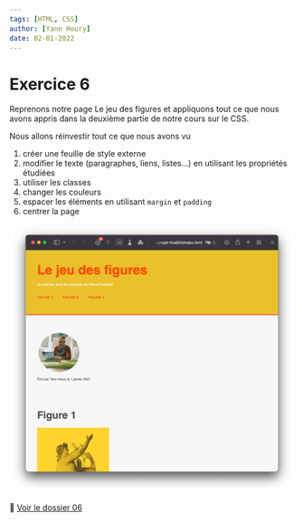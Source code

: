 ```yaml
---
tags: [HTML, CSS]
author: [Yann Houry]
date: 02-01-2022
---
```


# Exercice 6
Reprenons notre page Le jeu des figures et appliquons tout ce que nous avons appris dans la deuxième partie de notre cours sur le CSS.

Nous allons réinvestir tout ce que nous avons vu

1. créer une feuille de style externe
2. modifier le texte (paragraphes, liens, listes...) en utilisant les propriétés étudiées
3. utiliser les classes
4. changer les couleurs
5. espacer les éléments en utilisant `margin` et `padding`
6. centrer la page

![](https://github.com/YannHY/html-css-js/blob/main/Exercices/Images/exercice6.png)

📁 [Voir le dossier 06](https://app.box.com/s/wzc7zdwnhmrypn66z5pct2e7uc57aijk)
